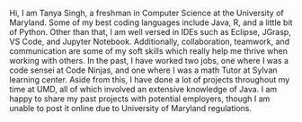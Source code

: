 Hi, I am Tanya Singh, a freshman in Computer Science at the University of Maryland. Some of my best coding languages include Java, R, and a little bit of Python. Other than that, I am well versed in IDEs such as Eclipse, JGrasp, VS Code, and Jupyter Notebook. Additionally, collaboration, teamwork, and communication are some of my soft skills which really help me thrive when working with others. In the past, I have worked two jobs, one where I was a code sensei at Code Ninjas, and one where I was a math Tutor at Sylvan learning center. Aside from this, I have done a lot of projects throughout my time at UMD, all of which involved an extensive knowledge of Java. I am happy to share my past projects with potential employers, though I am unable to post it online due to University of Maryland regulations.
